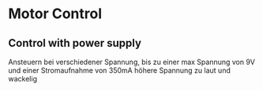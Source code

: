 # **Motor Control**

## **Control with power supply**

Ansteuern bei verschiedener Spannung, bis zu einer max Spannung von 9V und einer Stromaufnahme von 350mA
höhere Spannung zu laut und wackelig

